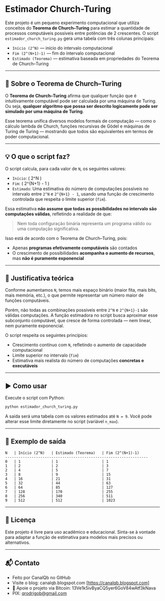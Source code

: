 # Estimador Church-Turing

Este projeto é um pequeno experimento computacional que utiliza conceitos do **Teorema de Church–Turing** para estimar a quantidade de processos computáveis possíveis entre potências de 2 crescentes. O script `estimador_church_turing.py` gera uma tabela com três colunas principais:

- `Início (2^N)` — início do intervalo computacional
- `Fim (2^(N+1)-1)` — fim do intervalo computacional
- `Estimado (Teorema)` — estimativa baseada em propriedades do Teorema de Church–Turing

---

## 📘 Sobre o Teorema de Church–Turing

O **Teorema de Church–Turing** afirma que qualquer função que é intuitivamente computável pode ser calculada por uma máquina de Turing. Ou seja, **qualquer algoritmo que possa ser descrito logicamente pode ser simulado por uma máquina de Turing**.

Esse teorema unifica diversos modelos formais de computação — como o cálculo lambda de Church, funções recursivas de Gödel e máquinas de Turing de Turing — mostrando que todos são equivalentes em termos de poder computacional.

---

## 💡 O que o script faz?

O script calcula, para cada valor de `N`, os seguintes valores:

- `Início`: \( 2^N \)
- `Fim`: \( 2^{N+1} - 1 \)
- `Estimado`: Uma estimativa do número de computações possíveis no intervalo entre `2^N` e `2^{N+1} - 1`, usando uma função de crescimento controlada que respeita o limite superior (`fim`).

Essa estimativa **não assume que todas as possibilidades no intervalo são computações válidas**, refletindo a realidade de que:

> Nem toda configuração binária representa um programa válido ou uma computação significativa.

Isso está de acordo com o Teorema de Church–Turing, pois:
- Apenas **programas efetivamente computáveis** são contados
- O crescimento de possibilidades **acompanha o aumento de recursos**, mas **não é puramente exponencial**

---

## 🧠 Justificativa teórica

Conforme aumentamos `N`, temos mais espaço binário (maior fita, mais bits, mais memória, etc.), o que permite representar um número maior de funções computáveis.

Porém, não todas as combinações possíveis entre `2^N` e `2^{N+1}-1` são válidas computações. A função estimadora no script busca aproximar esse subconjunto computável, que cresce de forma controlada — nem linear, nem puramente exponencial.

O script respeita os seguintes princípios:

- Crescimento contínuo com `N`, refletindo o aumento de capacidade computacional
- Limite superior no intervalo (`fim`)
- Estimativa mais realista do número de computações **concretas e executáveis**

---

## ▶️ Como usar

Execute o script com Python:

```bash
python estimador_church_turing.py
````

A saída será uma tabela com os valores estimados até `N = 9`. Você pode alterar esse limite diretamente no script (variável `n_max`).

---

## 📄 Exemplo de saída

```
N   | Início (2^N)   | Estimado (Teorema)   | Fim (2^(N+1)-1)
-----------------------------------------------------------------
0   | 1              | 1                    | 1
1   | 2              | 2                    | 3
2   | 4              | 5                    | 7
3   | 8              | 9                    | 15
4   | 16             | 21                   | 31
5   | 32             | 44                   | 63
6   | 64             | 85                   | 127
7   | 128            | 170                  | 255
8   | 256            | 340                  | 511
9   | 512            | 512                  | 1023
```

---

## 🧾 Licença

Este projeto é livre para uso acadêmico e educacional. Sinta-se à vontade para adaptar a função de estimativa para modelos mais precisos ou alternativos. 

--- 

## 📬 Contato

* Feito por CanalQb no GitHub 
* Visite o blog: canalqb.blogspot.com [https://canalqb.blogspot.com]
* 💸 Apoie o projeto via Bitcoin: 13Ve1k5ivByaCQ5yer6GoV84wAtf3kNava
* PIX: qrodrigob@gmail.com
